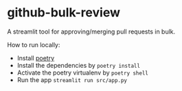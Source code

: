 # github-bulk-review
A streamlit tool for approving/merging pull requests in bulk.

How to run locally:
- Install [poetry](https://python-poetry.org/)
- Install the dependencies by `poetry install` 
- Activate the poetry virtualenv by `poetry shell` 
- Run the app `streamlit run src/app.py`
